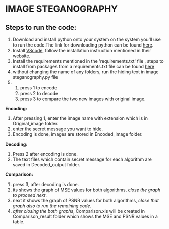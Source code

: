 # IMAGE STEGANOGRAPHY
## Steps to run the code: 
1) Download and install python onto your system on the system you'll use to run the code.The link for downloading python can be found [here](https://www.python.org/downloads/).
2) Install [VScode](https://code.visualstudio.com/download), follow the installation instruction mentioned in their website.
3) Install the requirements mentioned in the 'requirements.txt' file , steps to install from packages from a requirements.txt file can be found [here](https://github.com/saitejapabbathi/IMAGE_STEGANOGRAPHY/blob/main/requirements.txt)
4) without changing the name of any folders, run the hiding text in image steganography.py file
5)
   1. press 1 to encode  
   2. press 2 to decode
   3. press 3 to compare the two new images with original image.
 
   
**Encoding:**

   1. After pressing 1, enter the image name with extension which is in Original_image folder.
   2. enter the secret message you want to hide.
   3. Encoding is done, images are stored in Encoded_image folder.
   
**Decoding:**
   1.  Press 2 after encoding is done.
   2. The text files which contain secret message for each algorithm are saved in Decoded_output folder. 
  
**Comparison:**
   1. press 3, after decoding is done.
   2. its shows the graph of MSE values for both algorithms, *close the graph to proceed next*.
   3. next it shows the graph of PSNR values for both algorithms, *close that graph also to run the remaining code*.
   4. *after closing the both graphs*, Comparison.xls will be created in Comparison_result folder which shows the MSE and PSNR values in a table.
